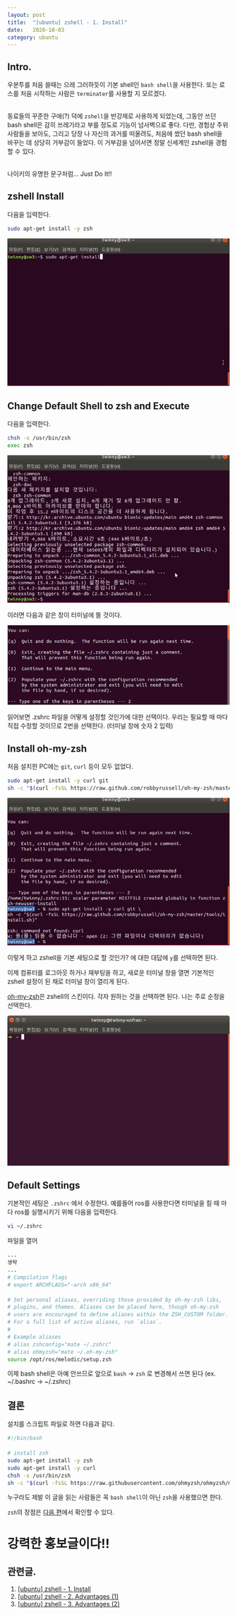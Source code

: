 ```yaml
---
layout: post
title:  "[ubuntu] zshell - 1. Install"
date:   2020-10-03
category: ubuntu
---
```


## Intro.
우분투를 처음 쓸때는 으레 그러하듯이 기본 shell인 `bash shell`을 사용한다. 또는 로스를 처음 시작하는 사람은 `terminater`를 사용할 지 모르겠다.<br><br>
  
동료들의 꾸준한 구애(?) 덕에 `zshell`을 반강제로 사용하게 되었는데, 그동안 쓰던 bash shell은 감히 쓰레기라고 부를 정도로 기능이 넘사벽으로 좋다. 다만, 경험상 주위 사람들을 보아도, 그리고 당장 나 자신의 과거를 떠올려도, 처음에 썼던 bash shell을 바꾸는 데 상당히 거부감이 들었다. 이 거부감을 넘어서면 정말 신세계인 zshell을 경험할 수 있다. <br><br>

나이키의 유명한 문구처럼... Just Do It!! 

## zshell Install

다음을 입력한다.
```bash
sudo apt-get install -y zsh
```
![alt text](/public/img/ubuntu/zsh-install1.gif)

## Change Default Shell to zsh and Execute

다음을 입력한다.
```bash
chsh -s /usr/bin/zsh
exec zsh
```

![alt text](/public/img/ubuntu/zsh-install2.gif)

이러면 다음과 같은 창이 터미널에 뜰 것이다.

![alt text](/public/img/ubuntu/zsh-install3.png)

읽어보면 .zshrc 파일을 어떻게 설정할 것인가에 대한 선택이다. 우리는 필요할 때 마다 직접 수정할 것이므로 2번을 선택한다. (터미널 창에 숫자 2 입력)

## Install oh-my-zsh
처음 설치한 PC에는 `git`, `curl` 등이 모두 없었다.
```bash
sudo apt-get install -y curl git
sh -c "$(curl -fsSL https://raw.github.com/robbyrussell/oh-my-zsh/master/tools/install.sh)"
```

![alt text](/public/img/ubuntu/zsh-install4.gif)

이렇게 하고 zshell을 기본 세팅으로 할 것인가? 에 대한 대답에 `y`를 선택하면 된다.

이제 컴퓨터를 로그아웃 하거나 재부팅을 하고, 새로운 터미널 창을 열면 기본적인 zshell 설정이 된 채로 터미널 창이 열리게 된다.

[oh-my-zsh](https://github.com/robbyrussell/oh-my-zsh/wiki/External-themes)은 zshell의 스킨이다. 각자 원하는 것을 선택하면 된다. 나는 주로 순정을 선택한다.

![alt text](/public/img/ubuntu/zsh-install5.png)

## Default Settings

기본적인 세팅은 `.zshrc` 에서 수정한다.
예를들어 ros를 사용한다면 터미널을 킬 때 마다 ros를 실행시키기 위해 다음을 입력한다. 

```bash
vi ~/.zshrc
```

파일을 열어
```bash
...
생략
...
# Compilation flags
# export ARCHFLAGS="-arch x86_64"

# Set personal aliases, overriding those provided by oh-my-zsh libs,
# plugins, and themes. Aliases can be placed here, though oh-my-zsh
# users are encouraged to define aliases within the ZSH_CUSTOM folder.
# For a full list of active aliases, run `alias`.
#
# Example aliases
# alias zshconfig="mate ~/.zshrc"
# alias ohmyzsh="mate ~/.oh-my-zsh"
source /opt/ros/melodic/setup.zsh
```

이제 bash shell은 아예 안쓰므로 앞으로 `bash` → `zsh` 로 변경해서 쓰면 된다 (ex. ~/.bashrc
→ ~/.zshrc)

## 결론
설치를 스크립트 파일로 하면 다음과 같다.
```bash
#!/bin/bash

# install zsh
sudo apt-get install -y zsh
sudo apt-get install -y curl
chsh -s /usr/bin/zsh
sh -c "$(curl -fsSL https://raw.githubusercontent.com/ohmyzsh/ohmyzsh/master/tools/install.sh)" "" --unattended
```

누구라도 제발 이 글을 읽는 사람들은 꼭 `bash shell`이 아닌 `zsh`을 사용했으면 한다. 

`zsh`의 장점은 [다음 편](https://undol26.github.io/ubuntu/2020/10/18/ubuntu-zsh2.html)에서 확인할 수 있다. 

# 강력한 홍보글이다!!

## 관련글.
1. [[ubuntu] zshell - 1. Install](https://undol26.github.io/ubuntu/2020/10/03/ubuntu-zsh1.html)
2. [[ubuntu] zshell - 2. Advantages (1)](https://undol26.github.io/ubuntu/2020/10/18/ubuntu-zsh2.html)
3. [[ubuntu] zshell - 3. Advantages (2)](https://undol26.github.io/ubuntu/2020/10/19/ubuntu-zsh3.html)